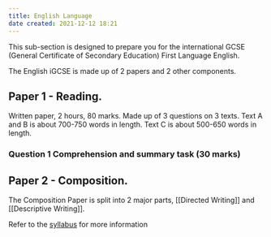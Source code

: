 ```yaml
---
title: English Language
date created: 2021-12-12 18:21
---
```


This sub-section is designed to prepare you for the international GCSE (General Certificate of Secondary Education) First Language English.

The English iGCSE is made up of 2 papers and 2 other components.

## Paper 1 - Reading.

Written paper, 2 hours, 80 marks. Made up of 3 questions on 3 texts.
Text A and B is about 700-750 words in length.
Text C is about 500-650 words in length.

### Question 1 Comprehension and summary task (30 marks)



## Paper 2 - Composition.

The Composition Paper is split into 2 major parts, [[Directed Writing]] and [[Descriptive Writing]].


Refer to the [syllabus](https://www.cambridgeinternational.org/Images/635230-2024-2026-syllabus.pdf) for more information